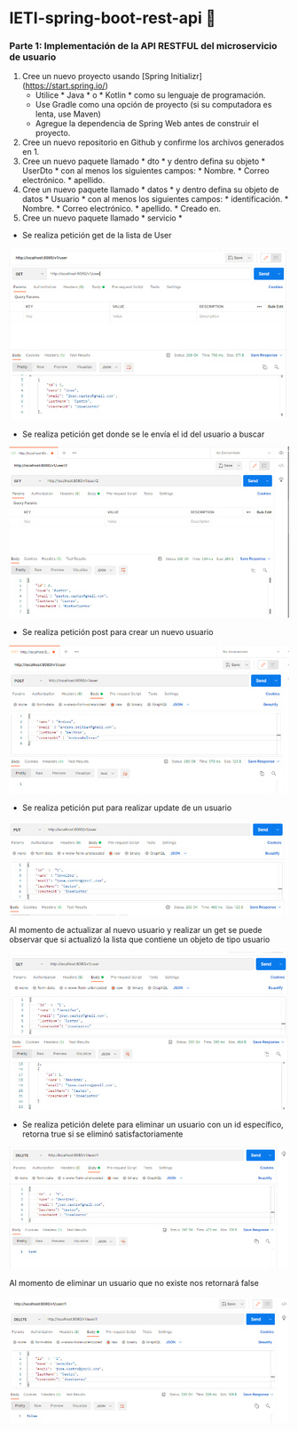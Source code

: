 # IETI-spring-boot-rest-api 🧪

### Parte 1: Implementación de la API RESTFUL del microservicio de usuario

1. Cree un nuevo proyecto usando [Spring Initializr] (https://start.spring.io/)
     * Utilice * Java * o * Kotlin * como su lenguaje de programación.
     * Use Gradle como una opción de proyecto (si su computadora es lenta, use Maven)
     * Agregue la dependencia de Spring Web antes de construir el proyecto.
2. Cree un nuevo repositorio en Github y confirme los archivos generados en 1.
3. Cree un nuevo paquete llamado * dto * y dentro defina su objeto * UserDto * con al menos los siguientes campos:
       * Nombre.
       * Correo electrónico.
       * apellido.
4. Cree un nuevo paquete llamado * datos * y dentro defina su objeto de datos * Usuario * con al menos los siguientes campos:
       * identificación.
       * Nombre.
       * Correo electrónico.
       * apellido.
       * Creado en.
5. Cree un nuevo paquete llamado * servicio *

* Se realiza petición get de la lista de User

![Get](https://github.com/Jose1102/IETI-spring-boot-rest-api/blob/main/images/get.PNG)


* Se realiza petición get donde se le envía el id del usuario a buscar

![GetById](https://github.com/Jose1102/IETI-spring-boot-rest-api/blob/main/images/getById.PNG)


* Se realiza petición post para crear un nuevo usuario

![PostCreate](https://github.com/Jose1102/IETI-spring-boot-rest-api/blob/main/images/createUserPost.PNG)


* Se realiza petición put para realizar update de un usuario

![Put](https://github.com/Jose1102/IETI-spring-boot-rest-api/blob/main/images/put.PNG)


Al momento de actualizar al nuevo usuario y realizar un get se puede observar que si actualizó la lista que contiene un objeto de tipo usuario

![getPut](https://github.com/Jose1102/IETI-spring-boot-rest-api/blob/main/images/getDelPut.PNG)


* Se realiza petición delete para eliminar un usuario con un id específico, retorna true si se eliminó satisfactoriamente 

![deleteTrue](https://github.com/Jose1102/IETI-spring-boot-rest-api/blob/main/images/deleteTrue.PNG)


Al momento de eliminar un usuario que no existe nos retornará false

![deleteFalse](https://github.com/Jose1102/IETI-spring-boot-rest-api/blob/main/images/deleteFalse.PNG)
